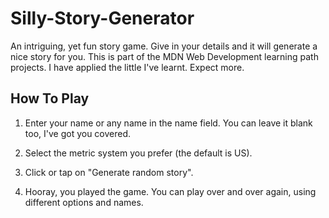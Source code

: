 # Silly-Story-Generator
An intriguing, yet fun story game. Give in your details and it will generate a nice story for you.
This is part of the MDN Web Development learning path projects. I have applied the little I've learnt. Expect more.
## How To Play 
1. Enter your name or any name in the name field. You can leave it blank too, I've got you covered.

2. Select the metric system you prefer (the default is US).

3. Click or tap on "Generate random story".

4. Hooray, you played the game. You can play over and over again, using different options and names.

